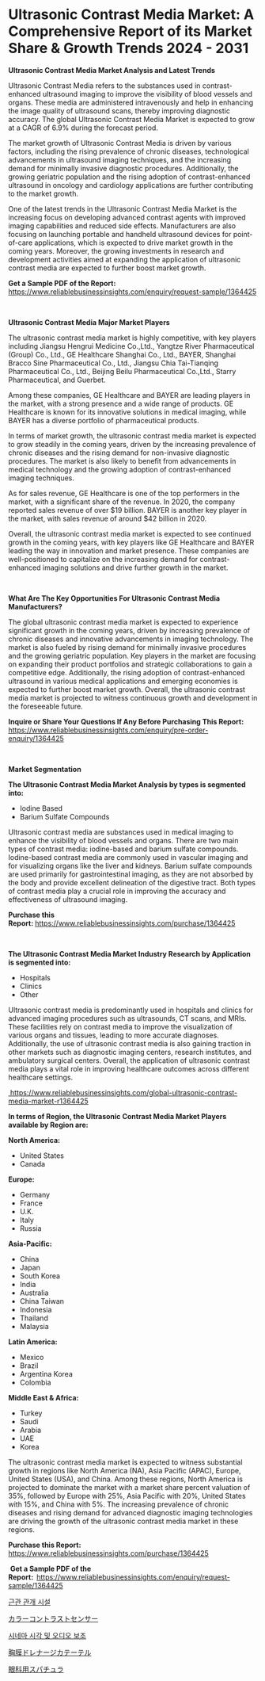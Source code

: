 <p><h1>Ultrasonic Contrast Media Market: A Comprehensive Report of its Market Share & Growth Trends 2024 - 2031</h1></p><p><strong>Ultrasonic Contrast Media Market Analysis and Latest Trends</strong></p>
<p><p>Ultrasonic Contrast Media refers to the substances used in contrast-enhanced ultrasound imaging to improve the visibility of blood vessels and organs. These media are administered intravenously and help in enhancing the image quality of ultrasound scans, thereby improving diagnostic accuracy. The global Ultrasonic Contrast Media Market is expected to grow at a CAGR of 6.9% during the forecast period.</p><p>The market growth of Ultrasonic Contrast Media is driven by various factors, including the rising prevalence of chronic diseases, technological advancements in ultrasound imaging techniques, and the increasing demand for minimally invasive diagnostic procedures. Additionally, the growing geriatric population and the rising adoption of contrast-enhanced ultrasound in oncology and cardiology applications are further contributing to the market growth.</p><p>One of the latest trends in the Ultrasonic Contrast Media Market is the increasing focus on developing advanced contrast agents with improved imaging capabilities and reduced side effects. Manufacturers are also focusing on launching portable and handheld ultrasound devices for point-of-care applications, which is expected to drive market growth in the coming years. Moreover, the growing investments in research and development activities aimed at expanding the application of ultrasonic contrast media are expected to further boost market growth.</p></p>
<p><strong>Get a Sample PDF of the Report:&nbsp;</strong> <a href="https://www.reliablebusinessinsights.com/enquiry/request-sample/1364425">https://www.reliablebusinessinsights.com/enquiry/request-sample/1364425</a></p>
<p>&nbsp;</p>
<p><strong>Ultrasonic Contrast Media Major Market Players</strong></p>
<p><p>The ultrasonic contrast media market is highly competitive, with key players including Jiangsu Hengrui Medicine Co.,Ltd., Yangtze River Pharmaceutical (Group) Co., Ltd., GE Healthcare Shanghai Co., Ltd., BAYER, Shanghai Bracco Sine Pharmaceutical Co., Ltd., Jiangsu Chia Tai-Tianqing Pharmaceutical Co., Ltd., Beijing Beilu Pharmaceutical Co.,Ltd., Starry Pharmaceutical, and Guerbet.</p><p>Among these companies, GE Healthcare and BAYER are leading players in the market, with a strong presence and a wide range of products. GE Healthcare is known for its innovative solutions in medical imaging, while BAYER has a diverse portfolio of pharmaceutical products.</p><p>In terms of market growth, the ultrasonic contrast media market is expected to grow steadily in the coming years, driven by the increasing prevalence of chronic diseases and the rising demand for non-invasive diagnostic procedures. The market is also likely to benefit from advancements in medical technology and the growing adoption of contrast-enhanced imaging techniques.</p><p>As for sales revenue, GE Healthcare is one of the top performers in the market, with a significant share of the revenue. In 2020, the company reported sales revenue of over $19 billion. BAYER is another key player in the market, with sales revenue of around $42 billion in 2020.</p><p>Overall, the ultrasonic contrast media market is expected to see continued growth in the coming years, with key players like GE Healthcare and BAYER leading the way in innovation and market presence. These companies are well-positioned to capitalize on the increasing demand for contrast-enhanced imaging solutions and drive further growth in the market.</p></p>
<p>&nbsp;</p>
<p><strong>What Are The Key Opportunities For Ultrasonic Contrast Media Manufacturers?</strong></p>
<p><p>The global ultrasonic contrast media market is expected to experience significant growth in the coming years, driven by increasing prevalence of chronic diseases and innovative advancements in imaging technology. The market is also fueled by rising demand for minimally invasive procedures and the growing geriatric population. Key players in the market are focusing on expanding their product portfolios and strategic collaborations to gain a competitive edge. Additionally, the rising adoption of contrast-enhanced ultrasound in various medical applications and emerging economies is expected to further boost market growth. Overall, the ultrasonic contrast media market is projected to witness continuous growth and development in the foreseeable future.</p></p>
<p><strong>Inquire or Share Your Questions If Any Before Purchasing This Report:</strong> <a href="https://www.reliablebusinessinsights.com/enquiry/pre-order-enquiry/1364425">https://www.reliablebusinessinsights.com/enquiry/pre-order-enquiry/1364425</a></p>
<p>&nbsp;</p>
<p><strong>Market Segmentation</strong></p>
<p><strong>The Ultrasonic Contrast Media Market Analysis by types is segmented into:</strong></p>
<p><ul><li>Iodine Based</li><li>Barium Sulfate Compounds</li></ul></p>
<p><p>Ultrasonic contrast media are substances used in medical imaging to enhance the visibility of blood vessels and organs. There are two main types of contrast media: iodine-based and barium sulfate compounds. Iodine-based contrast media are commonly used in vascular imaging and for visualizing organs like the liver and kidneys. Barium sulfate compounds are used primarily for gastrointestinal imaging, as they are not absorbed by the body and provide excellent delineation of the digestive tract. Both types of contrast media play a crucial role in improving the accuracy and effectiveness of ultrasound imaging.</p></p>
<p><strong>Purchase this Report:&nbsp;</strong><a href="https://www.reliablebusinessinsights.com/purchase/1364425">https://www.reliablebusinessinsights.com/purchase/1364425</a></p>
<p>&nbsp;</p>
<p><strong>The Ultrasonic Contrast Media Market Industry Research by Application is segmented into:</strong></p>
<p><ul><li>Hospitals</li><li>Clinics</li><li>Other</li></ul></p>
<p><p>Ultrasonic contrast media is predominantly used in hospitals and clinics for advanced imaging procedures such as ultrasounds, CT scans, and MRIs. These facilities rely on contrast media to improve the visualization of various organs and tissues, leading to more accurate diagnoses. Additionally, the use of ultrasonic contrast media is also gaining traction in other markets such as diagnostic imaging centers, research institutes, and ambulatory surgical centers. Overall, the application of ultrasonic contrast media plays a vital role in improving healthcare outcomes across different healthcare settings.</p></p>
<p><a href="https://www.reliablebusinessinsights.com/global-ultrasonic-contrast-media-market-r1364425">&nbsp;https://www.reliablebusinessinsights.com/global-ultrasonic-contrast-media-market-r1364425</a></p>
<p><strong>In terms of Region, the Ultrasonic Contrast Media Market Players available by Region are:</strong></p>
<p>
    <p> <strong> North America: </strong>
        <ul>
            <li>United States</li>
            <li>Canada</li>
        </ul>
        </p> 
    <p> <strong> Europe: </strong>
        <ul>
            <li>Germany</li>
            <li>France</li>
            <li>U.K.</li>
            <li>Italy</li>
            <li>Russia</li>
        </ul>
        </p> 
    <p> <strong> Asia-Pacific: </strong>
        <ul>
            <li>China</li>
            <li>Japan</li>
            <li>South Korea</li>
            <li>India</li>
            <li>Australia</li>
            <li>China Taiwan</li>
            <li>Indonesia</li>
            <li>Thailand</li>
            <li>Malaysia</li>
        </ul>
        </p> 
    <p> <strong> Latin America: </strong>
        <ul>
            <li>Mexico</li>
            <li>Brazil</li>
            <li>Argentina Korea</li>
            <li>Colombia</li>
        </ul>
        </p> 
    <p> <strong> Middle East & Africa: </strong>
        <ul>
            <li>Turkey</li>
            <li>Saudi</li>
            <li>Arabia</li>
            <li>UAE</li>
            <li>Korea</li>
        </ul>
    </p>
    </p>
<p><p>The ultrasonic contrast media market is expected to witness substantial growth in regions like North America (NA), Asia Pacific (APAC), Europe, United States (USA), and China. Among these regions, North America is projected to dominate the market with a market share percent valuation of 35%, followed by Europe with 25%, Asia Pacific with 20%, United States with 15%, and China with 5%. The increasing prevalence of chronic diseases and rising demand for advanced diagnostic imaging technologies are driving the growth of the ultrasonic contrast media market in these regions.</p></p>
<p><strong>Purchase this Report: </strong><a href="https://www.reliablebusinessinsights.com/purchase/1364425">https://www.reliablebusinessinsights.com/purchase/1364425</a></p>
<p>&nbsp;<strong>Get a Sample PDF of the Report:&nbsp;&nbsp;</strong><a href="https://www.reliablebusinessinsights.com/enquiry/request-sample/1364425">https://www.reliablebusinessinsights.com/enquiry/request-sample/1364425</a></p>
<p><strong></strong></p>
<p><p><a href="https://github.com/vdhdwjyp90142/Market-Research-Report-List-2/blob/main/5987094109883.md">근관 관개 시설</a></p><p><a href="https://medium.com/@brendancole1992/%E8%89%B2%E3%82%B3%E3%83%B3%E3%83%88%E3%83%A9%E3%82%B9%E3%83%88%E3%82%BB%E3%83%B3%E3%82%B5%E3%83%BC%E5%B8%82%E5%A0%B4-2031%E5%B9%B4%E3%81%BE%E3%81%A7%E3%81%AE%E3%83%88%E3%83%AC%E3%83%B3%E3%83%89-%E4%BA%88%E6%B8%AC-%E7%AB%B6%E4%BA%89%E5%88%86%E6%9E%90-cc35fc1879f8">カラーコントラストセンサー</a></p><p><a href="https://medium.com/@kennayundt/%EC%98%81%ED%99%94-%EC%8B%9C%EA%B0%81-%EB%B0%8F-%EC%9D%8C%ED%96%A5-%EB%B3%B4%EC%A1%B0-%EA%B8%B0%EA%B8%B0-%EC%8B%9C%EC%9E%A5-%EC%A0%90%EC%9C%A0%EC%9C%A8-%EB%B3%80%ED%99%94-%EB%B0%8F-%EC%8B%9C%EC%9E%A5-%EC%84%B1%EC%9E%A5-%EB%8F%99%ED%96%A5-2024-2031%EB%85%84-a3e5749193c9">시네마 시각 및 오디오 보조</a></p><p><a href="https://github.com/WhitneyMurphy1982/Market-Research-Report-List-1/blob/main/8398795125409.md">胸膜ドレナージカテーテル</a></p><p><a href="https://github.com/oqxogxyvqe90775/Market-Research-Report-List-2/blob/main/9467981125410.md">眼科用スパチュラ</a></p></p>